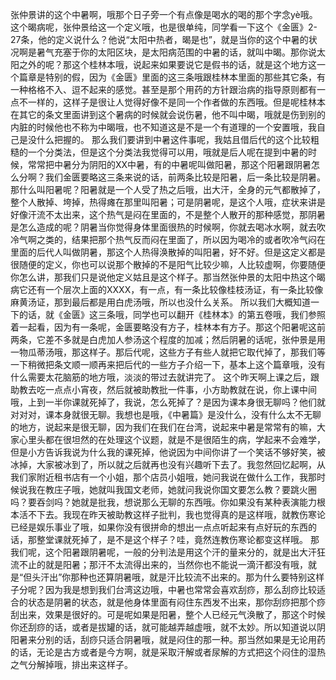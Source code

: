 张仲景讲的这个中暑啊，哦那个日子旁一个有点像是喝水的喝的那个字念yè哦。这个暍病呢，张仲景给这一个定义哦，也是很单纯，同学看一下这个《金匮》2-27条，他的定义说什么？他说“太阳中热者，暍是也”，就是当你的这个中暑的状况啊是暑气充塞于你的太阳区块，是太阳病范围的中暑的话，就叫中暍。那你说太阳之外的呢？那这个桂林本哦，说起来如果要说它是假书的话，就是这个地方这一个篇章是特别的假，因为《金匮》里面的这三条哦跟桂林本里面的那些其它条，有一种格格不入、逗不起来的感觉。甚至是那个用药的方针跟治病的指导原则都有一点不一样的，这样子是很让人觉得好像不是同一个作者做的东西哦。但是呢桂林本在其它的条文里面讲到这个暑病的时候就会说伤暑，他不叫中暍，哦就是伤到别的内脏的时候他也不称为中暍哦，也不知道这是不是一个有道理的一个安置哦，我自己是没什么把握的。
那么我们要讲到中暑这件事呢，我姑且借后代的这个比较粗糙的一个分类法，但是这个分类法我觉得可以用，哦就是后人呢在提到中暑的时候，常常把中暑分为阴阳的XX中暑，有的中暑呢叫做阳暑，那这个阳暑跟阴暑怎么分啊？我们金匮要略这三条来说的话，前两条比较是阳暑，后一条比较是阴暑。那什么叫阳暑呢？阳暑就是一个人受了热之后哦，出大汗，全身的元气都散掉了，整个人散掉、垮掉，热得瘫在那里叫阳暑；可是阴暑呢，是这个人哦，症状来讲是好像汗流不太出来，这个热气是闷在里面的，不是整个人散开的那种感觉，那阴暑是怎么造成的呢？阴暑当你觉得身体里面很热的时候啊，你就去喝冰水啊，就去吹冷气啊之类的，结果把那个热气反而闷在里面了，所以因为喝冷的或者吹冷气闷在里面的后代人叫做阴暑，那这个人热得涣散掉的叫阳暑，好不好。但是这定义都是很随便的定义，你也可以说那个散掉的不是阳气比较少嘛，人比较虚啊，你要随便你怎么讲，那我们只是说他定义姑且是这个样子。那当然张仲景的太阳中热这个暍病它还有一个层次上面的XXXX，有一点，有一条比较像桂枝汤证，有一条比较像麻黄汤证，那到最后都是用白虎汤哦，所以也没什么关系。
所以我们大概知道一下的话，就《金匮》这三条哦，同学也可以翻开《桂林本》的第五卷哦，我们参照着一起看，因为有一条呢，金匮要略没有方子，桂林本有方子。那这个阳暑呢这前两条，它差不多就是白虎加人参汤这个程度的加减；然后阴暑的话呢，张仲景是用一物瓜蒂汤哦，那这样子。那后代呢，这些方子有些人就把它取代掉了，那我们等一下稍微把条文顺一顺再来把后代的一些方子介绍一下，基本上这个篇章哦，没有什么需要太花脑筋的地方哦，淡淡的带过去就讲完了。
这个昨天啊上课之后，跟助教去吃一点点小宵夜，然后就被助教批一件事，小方助教就在说，你上课中间哦，上到一半你课就死掉了，我说，怎么死掉了？是因为课本身很无聊吗？他们就对对对，课本身就很无聊。我想也是哦，《中暑篇》是没什么，没有什么太不无聊的地方，说起来是很无聊，因为我们在我们在台湾，说起来中暑是常常有的嘛，大家心里头都在很坦然的在处理这个议题，就是不是很陌生的病，学起来不会难学，但是小方告诉我说为什么我的课死掉，他说因为中间你讲了一个笑话不够好笑，被冰掉，大家被冰到了，所以就之后就再也没有兴趣听下去了。我忽然回忆起啊，从我们家附近租书店有一个小姐，那个店员小姐哦，她问我说在做什么工作，我那时候说我在教庄子哦，她就叫我国文老师，她就问我说你国文要怎么教？要跳火圈吗？要吞剑吗？她就是批我，想说那么无聊的东西哦。你如果没有某种表演能力根本活不下去。我现在昨天被助教这样子批判，我也觉得真的是这样哦，就教伤寒论已经是娱乐事业了哦，如果你没有很拼命的想出一点点听起来有点好玩的东西的话，那整堂课就死掉了，是不是这个样子？哇，竟然连教伤寒论都变这样哦。
那我们呢，这个阳暑跟阴暑呢，一般的分判法是用这个汗的量来分的，就是出大汗狂流不止的就是阳暑；那汗不太流得出来的，当然你也不能说一滴汗都没有哦，就是“但头汗出”你那种也还算阴暑哦，就是汗比较流不出来的。那为什么要特别这样子分呢？因为我是想到我们台湾这边哦，中暑也常常会喜欢刮痧，那么刮痧比较适合的状态是阴暑的状态，就是他身体里面有闷住东西发不出来，那你刮痧把那个痧刮出来，效果是很好的。可是呢如果是阳暑，整个人已经元气涣散了，那这个时候你还刮痧的话，或者是拔罐的话，就可能越弄越虚哦，就不太妙。所以知道说以阴阳暑来分别的话，刮痧只适合阴暑哦，就是闷住的那一种。那当然如果是无论用药的话，无论是古方或者是今方啊，就是采取汗解或者尿解的方式把这个闷住的湿热之气分解掉哦，排出来这样子。
